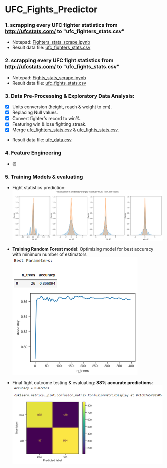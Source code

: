 # UFC_Fights_Predictor

### 1. scrapping every UFC fighter statistics from http://ufcstats.com/ to "ufc_fighters_stats.csv"
- Notepad: [Fighters_stats_scrape.ipynb](https://github.com/sagi778/UFC_Fights_Predictor/blob/main/notebooks/Fighters_stats_scrape.ipynb)
- Result data file: [ufc_fighters_stats.csv](https://github.com/sagi778/UFC_Fights_Predictor/blob/main/data/ufc_fighters_stats.csv)

### 2. scrapping every UFC fight statistics from http://ufcstats.com/ to "ufc_fights_stats.csv"
- Notepad: [Fights_stats_scrape.ipynb](https://github.com/sagi778/UFC_Fights_Predictor/blob/main/notebooks/Fights_stats_scrape.ipynb)
- Result data file: [ufc_fights_stats.csv](https://github.com/sagi778/UFC_Fights_Predictor/blob/main/data/ufc_fights_stats.csv)

### 3. Data Pre-Processing & Exploratory Data Analysis:
- [x] Units conversion (height, reach & weight to cm).
- [x] Replacing Null values. 
- [x] Convert fighter's record to win%
- [x] Featuring win & lose fighting streak. 
- [x] Merge [ufc_fighters_stats.csv](https://github.com/sagi778/UFC_Fights_Predictor/blob/main/data/ufc_fighters_stats.csv) & [ufc_fights_stats.csv](https://github.com/sagi778/UFC_Fights_Predictor/blob/main/data/ufc_fights_stats.csv).
- Result data file: [ufc_data.csv](https://github.com/sagi778/UFC_Fights_Predictor/blob/main/data/ufc_data.csv)

### 4. Feature Engineering
- [x] 

### 5. Training Models & evaluating 
- Fight statistics prediction:
![knn_pred](https://github.com/sagi778/UFC_Fights_Predictor/blob/main/pic/knn_model_stats_pred.png)

- **Training Random Forest model**: Optimizing model for best accuracy with minimum number of estimators
![rf_model](https://github.com/sagi778/UFC_Fights_Predictor/blob/main/pic/rf_model_opt.png)

- Final fight outcome testing & evaluating:
  **88% accurate predictions**:
  ![confusion_matrix](https://github.com/sagi778/UFC_Fights_Predictor/blob/main/pic/test_score_confusion_matrix.png)
